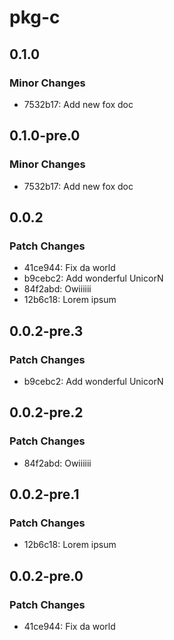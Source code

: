 # pkg-c

## 0.1.0

### Minor Changes

- 7532b17: Add new fox doc

## 0.1.0-pre.0

### Minor Changes

- 7532b17: Add new fox doc

## 0.0.2

### Patch Changes

- 41ce944: Fix da world
- b9cebc2: Add wonderful UnicorN
- 84f2abd: Owiiiiii
- 12b6c18: Lorem ipsum

## 0.0.2-pre.3

### Patch Changes

- b9cebc2: Add wonderful UnicorN

## 0.0.2-pre.2

### Patch Changes

- 84f2abd: Owiiiiii

## 0.0.2-pre.1

### Patch Changes

- 12b6c18: Lorem ipsum

## 0.0.2-pre.0

### Patch Changes

- 41ce944: Fix da world
